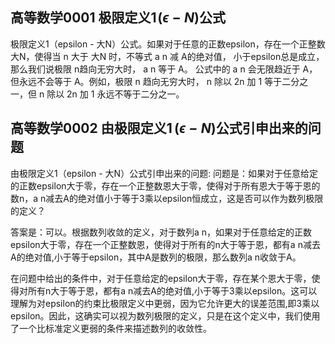 ## 高等数学0001 极限定义1 $(\epsilon - N)$公式
极限定义1（epsilon - 大N）公式。如果对于任意的正数epsilon，存在一个正整数 大N，使得当 n 大于 大N 时，不等式 a n 减 A的绝对值， 小于epsilon总是成立，那么我们说极限 n趋向无穷大时， a n 等于 A。
公式中的 a n 会无限趋近于 A，但永远不会等于 A。例如，极限 n 趋向无穷大时， n 除以 2n 加 1 等于二分之一，但 n 除以 2n 加 1 永远不等于二分之一。

## 高等数学0002 由极限定义1  $(\epsilon - N)$公式引申出来的问题
由极限定义1（epsilon - 大N）公式引申出来的问题:
问题是：如果对于任意给定的正数epsilon大于零，存在一个正整数恩大于零，使得对于所有恩大于等于恩的数n，a n减去A的绝对值小于等于3乘以epsilon恒成立，这是否可以作为数列极限的定义？

答案是：可以。根据数列收敛的定义，对于数列a n，如果对于任意给定的正数epsilon大于零，存在一个正整数恩，使得对于所有的n大于等于恩，都有a n减去A的绝对值,小于等于epsilon，其中A是数列的极限，那么数列a n收敛于A。

在问题中给出的条件中，对于任意给定的epsilon大于零，存在某个恩大于零，使得对所有n大于等于恩，都有a n减去A的绝对值,小于等于3乘以epsilon。这可以理解为对epsilon的约束比极限定义中更弱，因为它允许更大的误差范围,即3乘以epsilon。因此，这确实可以视为数列极限的定义，只是在这个定义中，我们使用了一个比标准定义更弱的条件来描述数列的收敛性。
